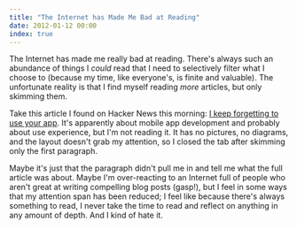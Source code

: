 ```yaml
---
title: "The Internet has Made Me Bad at Reading"
date: 2012-01-12 00:00
index: true
---
```


The Internet has made me really bad at reading. There's always such an abundance of things I _could_&nbsp;read that I need to selectively filter what I choose to (because my time, like everyone's, is finite and valuable). The unfortunate reality is that I find myself reading _more_&nbsp;articles, but only skimming them.&nbsp;

Take this article I found on Hacker News this morning: [I keep forgetting to use your app](http://www.gabrielweinberg.com/blog/2012/01/i-keep-forgetting-to-use-your-app.html). It's apparently about mobile app development and probably about use experience, but I'm not reading it. It has no pictures, no diagrams, and the layout doesn't grab my attention, so I closed the tab after skimming only the first paragraph.

Maybe it's just that the paragraph didn't pull me in and tell me what the full article was about. Maybe I'm over-reacting to an Internet full of people who aren't great at writing compelling blog posts (gasp!), but I feel in some ways that my attention span has been reduced; I feel like because there's always something to read, I never take the time to read and reflect on anything in any amount of depth. And I kind of hate it.

<!-- more -->
